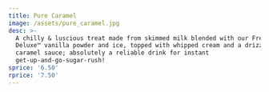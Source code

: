 ```yaml
---
title: Pure Caramel
image: /assets/pure_caramel.jpg
desc: >-
  A chilly & luscious treat made from skimmed milk blended with our French
  Deluxe™ vanilla powder and ice, topped with whipped cream and a drizzle of
  caramel sauce; absolutely a reliable drink for instant
  get-up-and-go-sugar-rush!
sprice: '6.50'
rprice: '7.50'
---
```



